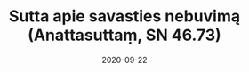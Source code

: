 ---
layout: page
title: 'Sutta apie savasties nebuvimą (Anattasuttaṃ, SN 46.73)'
category: susijusios suttos
index: 
     - Nesavastingumas (anattā)
sortIndex: 46073
date: 2020-09-22
tags: 
     - Nesavastingumas (anattā)
suttacentral: sn46.73
---